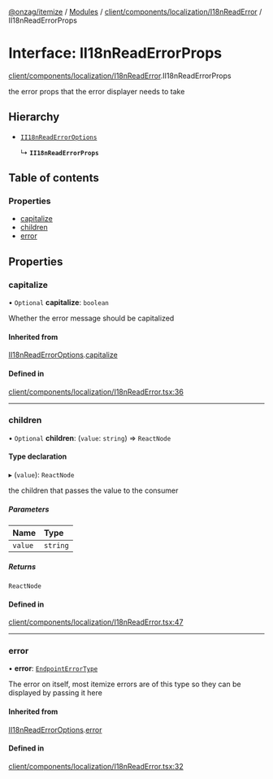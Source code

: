 [@onzag/itemize](../README.md) / [Modules](../modules.md) / [client/components/localization/I18nReadError](../modules/client_components_localization_I18nReadError.md) / II18nReadErrorProps

# Interface: II18nReadErrorProps

[client/components/localization/I18nReadError](../modules/client_components_localization_I18nReadError.md).II18nReadErrorProps

the error props that the error displayer needs to take

## Hierarchy

- [`II18nReadErrorOptions`](client_components_localization_I18nReadError.II18nReadErrorOptions.md)

  ↳ **`II18nReadErrorProps`**

## Table of contents

### Properties

- [capitalize](client_components_localization_I18nReadError.II18nReadErrorProps.md#capitalize)
- [children](client_components_localization_I18nReadError.II18nReadErrorProps.md#children)
- [error](client_components_localization_I18nReadError.II18nReadErrorProps.md#error)

## Properties

### capitalize

• `Optional` **capitalize**: `boolean`

Whether the error message should be capitalized

#### Inherited from

[II18nReadErrorOptions](client_components_localization_I18nReadError.II18nReadErrorOptions.md).[capitalize](client_components_localization_I18nReadError.II18nReadErrorOptions.md#capitalize)

#### Defined in

[client/components/localization/I18nReadError.tsx:36](https://github.com/onzag/itemize/blob/73e0c39e/client/components/localization/I18nReadError.tsx#L36)

___

### children

• `Optional` **children**: (`value`: `string`) => `ReactNode`

#### Type declaration

▸ (`value`): `ReactNode`

the children that passes the value to the consumer

##### Parameters

| Name | Type |
| :------ | :------ |
| `value` | `string` |

##### Returns

`ReactNode`

#### Defined in

[client/components/localization/I18nReadError.tsx:47](https://github.com/onzag/itemize/blob/73e0c39e/client/components/localization/I18nReadError.tsx#L47)

___

### error

• **error**: [`EndpointErrorType`](../modules/base_errors.md#endpointerrortype)

The error on itself, most itemize errors are of this type
so they can be displayed by passing it here

#### Inherited from

[II18nReadErrorOptions](client_components_localization_I18nReadError.II18nReadErrorOptions.md).[error](client_components_localization_I18nReadError.II18nReadErrorOptions.md#error)

#### Defined in

[client/components/localization/I18nReadError.tsx:32](https://github.com/onzag/itemize/blob/73e0c39e/client/components/localization/I18nReadError.tsx#L32)
